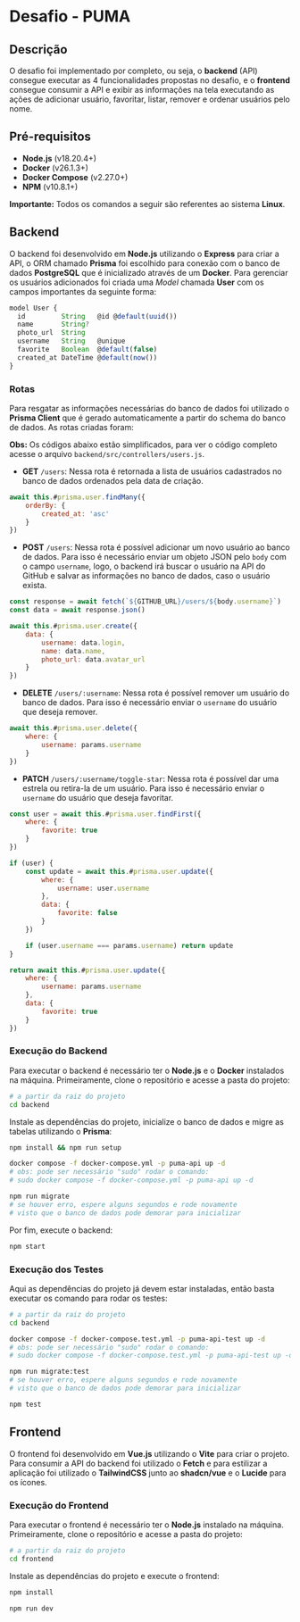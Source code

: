 # Desafio - PUMA

## Descrição

O desafio foi implementado por completo, ou seja, o **backend** (API) consegue executar as 4 funcionalidades propostas no desafio, e o **frontend** consegue consumir a API e exibir as informações na tela executando as ações de adicionar usuário, favoritar, listar, remover e ordenar usuários pelo nome.

## Pré-requisitos

- **Node.js** (v18.20.4+)
- **Docker** (v26.1.3+)
- **Docker Compose** (v2.27.0+)
- **NPM** (v10.8.1+)

**Importante:** Todos os comandos a seguir são referentes ao sistema **Linux**.

## Backend

O backend foi desenvolvido em **Node.js** utilizando o **Express** para criar a API, o ORM chamado **Prisma** foi escolhido para conexão com o banco de dados **PostgreSQL** que é inicializado através de um **Docker**. Para gerenciar os usuários adicionados foi criada uma *Model* chamada **User** com os campos importantes da seguinte forma:

```js
model User {
  id         String   @id @default(uuid())
  name       String?
  photo_url  String
  username   String   @unique
  favorite   Boolean  @default(false)
  created_at DateTime @default(now())
}
```

### Rotas

Para resgatar as informações necessárias do banco de dados foi utilizado o **Prisma Client** que é gerado automaticamente a partir do schema do banco de dados. As rotas criadas foram:

**Obs:** Os códigos abaixo estão simplificados, para ver o código completo acesse o arquivo `backend/src/controllers/users.js`.

- **GET** `/users`: Nessa rota é retornada a lista de usuários cadastrados no banco de dados ordenados pela data de criação.

```js
await this.#prisma.user.findMany({
    orderBy: {
        created_at: 'asc'
    }
})
```

- **POST** `/users`: Nessa rota é possível adicionar um novo usuário ao banco de dados. Para isso é necessário enviar um objeto JSON pelo `body` com o campo `username`, logo, o backend irá buscar o usuário na API do GitHub e salvar as informações no banco de dados, caso o usuário exista.

```js
const response = await fetch(`${GITHUB_URL}/users/${body.username}`)
const data = await response.json()

await this.#prisma.user.create({
    data: {
        username: data.login,
        name: data.name,
        photo_url: data.avatar_url
    }
})
```

- **DELETE** `/users/:username`: Nessa rota é possível remover um usuário do banco de dados. Para isso é necessário enviar o `username` do usuário que deseja remover.

```js
await this.#prisma.user.delete({
    where: {
        username: params.username
    }
})
```

- **PATCH** `/users/:username/toggle-star`: Nessa rota é possível dar uma estrela ou retira-la de um usuário. Para isso é necessário enviar o `username` do usuário que deseja favoritar.

```js
const user = await this.#prisma.user.findFirst({
    where: {
        favorite: true
    }
})

if (user) {
    const update = await this.#prisma.user.update({
        where: {
            username: user.username
        },
        data: {
            favorite: false
        }
    })

    if (user.username === params.username) return update
}

return await this.#prisma.user.update({
    where: {
        username: params.username
    },
    data: {
        favorite: true
    }
})
```

### Execução do Backend

Para executar o backend é necessário ter o **Node.js** e o **Docker** instalados na máquina. Primeiramente, clone o repositório e acesse a pasta do projeto:

```bash
# a partir da raiz do projeto
cd backend
```

Instale as dependências do projeto, inicialize o banco de dados e migre as tabelas utilizando o **Prisma**:

```bash
npm install && npm run setup

docker compose -f docker-compose.yml -p puma-api up -d
# obs: pode ser necessário "sudo" rodar o comando:
# sudo docker compose -f docker-compose.yml -p puma-api up -d

npm run migrate
# se houver erro, espere alguns segundos e rode novamente
# visto que o banco de dados pode demorar para inicializar
```

Por fim, execute o backend:

```bash
npm start
```

### Execução dos Testes

Aqui as dependências do projeto já devem estar instaladas, então basta executar os comando para rodar os testes:

```bash
# a partir da raiz do projeto
cd backend

docker compose -f docker-compose.test.yml -p puma-api-test up -d
# obs: pode ser necessário "sudo" rodar o comando:
# sudo docker compose -f docker-compose.test.yml -p puma-api-test up -d

npm run migrate:test
# se houver erro, espere alguns segundos e rode novamente
# visto que o banco de dados pode demorar para inicializar

npm test
```

## Frontend

O frontend foi desenvolvido em **Vue.js** utilizando o **Vite** para criar o projeto. Para consumir a API do backend foi utilizado o **Fetch** e para estilizar a aplicação foi utilizado o **TailwindCSS** junto ao **shadcn/vue** e o **Lucide** para os ícones.

### Execução do Frontend

Para executar o frontend é necessário ter o **Node.js** instalado na máquina. Primeiramente, clone o repositório e acesse a pasta do projeto:

```bash
# a partir da raiz do projeto
cd frontend
```

Instale as dependências do projeto e execute o frontend:

```bash
npm install

npm run dev
```
